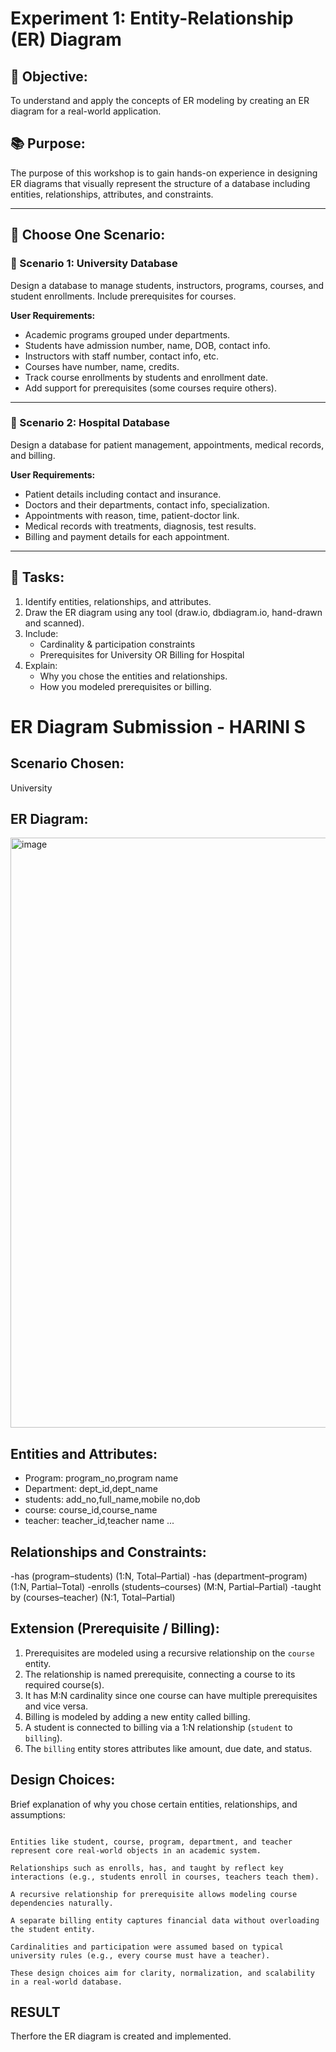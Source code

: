# Experiment 1: Entity-Relationship (ER) Diagram

## 🎯 Objective:
To understand and apply the concepts of ER modeling by creating an ER diagram for a real-world application.

## 📚 Purpose:
The purpose of this workshop is to gain hands-on experience in designing ER diagrams that visually represent the structure of a database including entities, relationships, attributes, and constraints.

---

## 🧪 Choose One Scenario:

### 🔹 Scenario 1: University Database
Design a database to manage students, instructors, programs, courses, and student enrollments. Include prerequisites for courses.

**User Requirements:**
- Academic programs grouped under departments.
- Students have admission number, name, DOB, contact info.
- Instructors with staff number, contact info, etc.
- Courses have number, name, credits.
- Track course enrollments by students and enrollment date.
- Add support for prerequisites (some courses require others).

---

### 🔹 Scenario 2: Hospital Database
Design a database for patient management, appointments, medical records, and billing.

**User Requirements:**
- Patient details including contact and insurance.
- Doctors and their departments, contact info, specialization.
- Appointments with reason, time, patient-doctor link.
- Medical records with treatments, diagnosis, test results.
- Billing and payment details for each appointment.

---

## 📝 Tasks:
1. Identify entities, relationships, and attributes.
2. Draw the ER diagram using any tool (draw.io, dbdiagram.io, hand-drawn and scanned).
3. Include:
   - Cardinality & participation constraints
   - Prerequisites for University OR Billing for Hospital
4. Explain:
   - Why you chose the entities and relationships.
   - How you modeled prerequisites or billing.

# ER Diagram Submission - HARINI S

## Scenario Chosen:
University

## ER Diagram:
<img width="944" alt="image" src="https://github.com/user-attachments/assets/6eb2a604-5304-4b26-a6da-69cc49be27a0" />


## Entities and Attributes:
- Program: program_no,program name
- Department: dept_id,dept_name
- students: add_no,full_name,mobile no,dob
- course: course_id,course_name
- teacher: teacher_id,teacher name
...

## Relationships and Constraints:
-has (program–students) (1:N, Total–Partial)
-has (department–program) (1:N, Partial–Total)
-enrolls (students–courses) (M:N, Partial–Partial)
-taught by (courses–teacher) (N:1, Total–Partial)

## Extension (Prerequisite / Billing):
1. Prerequisites are modeled using a recursive relationship on the `course` entity.  
2. The relationship is named prerequisite, connecting a course to its required course(s).  
3. It has M:N cardinality since one course can have multiple prerequisites and vice versa.  
4. Billing is modeled by adding a new entity called billing.  
5. A student is connected to billing via a 1:N relationship (`student` to `billing`).  
6. The `billing` entity stores attributes like amount, due date, and status.

## Design Choices:
Brief explanation of why you chose certain entities, relationships, and assumptions:

```

Entities like student, course, program, department, and teacher represent core real-world objects in an academic system.

Relationships such as enrolls, has, and taught by reflect key interactions (e.g., students enroll in courses, teachers teach them).

A recursive relationship for prerequisite allows modeling course dependencies naturally.

A separate billing entity captures financial data without overloading the student entity.

Cardinalities and participation were assumed based on typical university rules (e.g., every course must have a teacher).

These design choices aim for clarity, normalization, and scalability in a real-world database.

```

## RESULT

Therfore the ER diagram is created and implemented.
